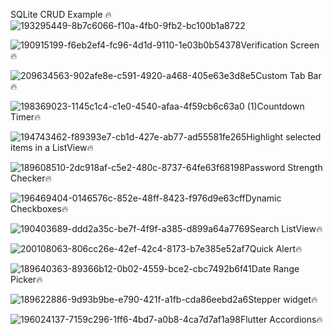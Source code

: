 SQLite CRUD Example 🔥
![193295449-8b7c6066-f10a-4fb0-9fb2-bc100b1a8722](https://user-images.githubusercontent.com/116844249/215130781-3fbcf5b9-02a4-493f-8ecb-2db77422664d.png)
 
![190915199-f6eb2ef4-fc96-4d1d-9110-1e03b0b54378](https://user-images.githubusercontent.com/116844249/215130788-7f1fd1bf-c501-449e-be9c-af01ab2d72dc.png)Verification Screen🔥

![209634563-902afe8e-c591-4920-a468-405e63e3d8e5](https://user-images.githubusercontent.com/116844249/215130794-a45b59b0-c454-4e07-8939-f0ec70c1ae6c.png)Custom Tab Bar🔥

![198369023-1145c1c4-c1e0-4540-afaa-4f59cb6c63a0 (1)](https://user-images.githubusercontent.com/116844249/215130796-8323d524-399c-4111-be54-1f8c7609aae9.png)Countdown Timer🔥

![194743462-f89393e7-cb1d-427e-ab77-ad55581fe265](https://user-images.githubusercontent.com/116844249/215130798-3486b0b3-973d-4626-9dd1-339d3df6f8a9.png)Highlight selected items in a ListView🔥

![189608510-2dc918af-c5e2-480c-8737-64fe63f68198](https://user-images.githubusercontent.com/116844249/215130802-bc307df2-2857-4091-b8d0-45f575624697.png)Password Strength Checker🔥

![196469404-0146576c-852e-48ff-8423-f976d9e63cff](https://user-images.githubusercontent.com/116844249/215130806-97570ced-b332-4156-9094-da05a90c1496.png)Dynamic Checkboxes🔥

![190403689-ddd2a35c-be7f-4f9f-a385-d899a64a7769](https://user-images.githubusercontent.com/116844249/215130814-146afc9d-3f7b-427b-bdbe-4a538590b653.png)Search ListView🔥

![200108063-806cc26e-42ef-42c4-8173-b7e385e52af7](https://user-images.githubusercontent.com/116844249/215130820-16063ec5-d2b0-4753-8702-17fa449429c2.jpg)Quick Alert🔥

![189640363-89366b12-0b02-4559-bce2-cbc7492b6f41](https://user-images.githubusercontent.com/116844249/215130826-ac3c3760-f8d2-41dc-87cd-66f6a1de4b44.png)Date Range Picker🔥

![189622886-9d93b9be-e790-421f-a1fb-cda86eebd2a6](https://user-images.githubusercontent.com/116844249/215130829-fa111824-dbac-4859-bc02-5dcc5fa6c9ec.png)Stepper widget🔥

![196024137-7159c296-1ff6-4bd7-a0b8-4ca7d7af1a98](https://user-images.githubusercontent.com/116844249/215130832-df4d5385-9e58-4b41-9340-5a9345fe6a44.png)Flutter Accordions🔥
